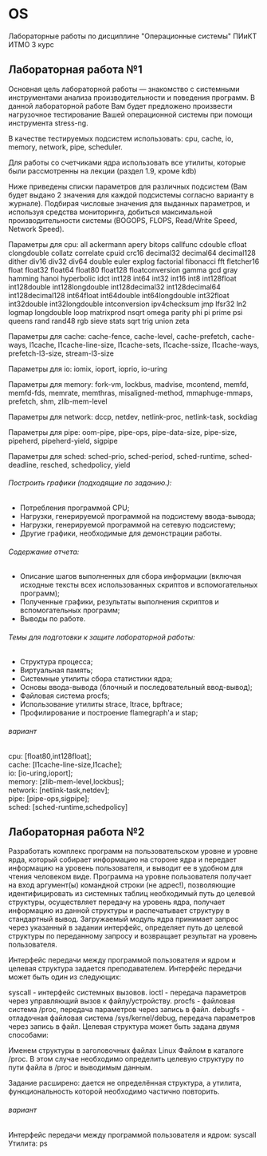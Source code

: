 # OS
Лабораторные работы по дисциплине "Операционные системы" ПИиКТ ИТМО 3 курс

## Лабораторная работа №1 ##

Основная цель лабораторной работы — знакомство с системными инструментами анализа производительности и поведения программ. В данной лабораторной работе Вам будет предложено произвести нагрузочное тестирование Вашей операционной системы при помощи инструмента stress-ng.

В качестве тестируемых подсистем использовать: cpu, cache, io, memory, network, pipe, scheduler.

Для работы со счетчиками ядра использовать все утилиты, которые были рассмотренны на лекции (раздел 1.9, кроме kdb)

Ниже приведены списки параметров для различных подсистем (Вам будет выдано 2 значения для каждой подсистемы согласно варианту в журнале). Подбирая числовые значения для выданных параметров, и используя средства мониторинга, добиться максимальной производительности системы (BOGOPS, FLOPS, Read/Write Speed, Network Speed).

Параметры для cpu:
all ackermann apery bitops callfunc cdouble cfloat clongdouble collatz correlate cpuid crc16 decimal32 decimal64 decimal128 dither div16 div32 div64 double euler explog factorial fibonacci fft fletcher16 float float32 float64 float80 float128 floatconversion gamma gcd gray hamming hanoi hyperbolic idct int128 int64 int32 int16 int8 int128float int128double int128longdouble int128decimal32 int128decimal64 int128decimal128 int64float int64double int64longdouble int32float int32double int32longdouble intconversion ipv4checksum jmp lfsr32 ln2 logmap longdouble loop matrixprod nsqrt omega parity phi pi prime psi queens rand rand48 rgb sieve stats sqrt trig union zeta

Параметры для cache:
cache-fence, cache-level, cache-prefetch, cache-ways, l1cache, l1cache-line-size, l1cache-sets, l1cache-ssize, l1cache-ways, prefetch-l3-size, stream-l3-size

Параметры для io:
iomix, ioport, ioprio, io-uring

Параметры для memory:
fork-vm, lockbus, madvise, mcontend, memfd, memfd-fds, memrate, memthras, misaligned-method, mmaphuge-mmaps, prefetch, shm, zlib-mem-level

Параметры для network:
dccp, netdev, netlink-proc, netlink-task, sockdiag

Параметры для pipe:
oom-pipe, pipe-ops, pipe-data-size, pipe-size, pipeherd, pipeherd-yield, sigpipe

Параметры для sched:
sched-prio, sched-period, sched-runtime, sched-deadline, resched, schedpolicy, yield

###### Построить графики (подходящие по заданию.):

- Потребления программой CPU;
- Нагрузки, генерируемой программой на подсистему ввода-вывода;
- Нагрузки, генерируемой программой на сетевую подсистему;
- Другие графики, необходимые для демонстрации работы.

###### Содержание отчета:

- Описание шагов выполненных для сбора информации (включая исходные тексты всех использованных скриптов и вспомогательных программ);
- Полученные графики, результаты выполнения скриптов и вспомогательных программ;
- Выводы по работе.


###### Темы для подготовки к защите лабораторной работы:

- Структура процесса;
- Виртуальная память;
- Системные утилиты сбора статистики ядра;
- Основы ввода-вывода (блочный и последовательный ввод-вывод);
- Файловая система procfs;
- Использование утилиты strace, ltrace, bpftrace;
- Профилирование и построение flamegraph'а и stap;

###### вариант
cpu: [float80,int128float]; \
cache: [l1cache-line-size,l1cache]; \
io: [io-uring,ioport]; \
memory: [zlib-mem-level,lockbus]; \
network: [netlink-task,netdev]; \
pipe: [pipe-ops,sigpipe]; \
sched: [sched-runtime,schedpolicy] 


## Лабораторная работа №2 

Разработать комплекс программ на пользовательском уровне и уровне ярда, который собирает информацию на стороне ядра и передает информацию на уровень пользователя, и выводит ее в удобном для чтения человеком виде. Программа на уровне пользователя получает на вход аргумент(ы) командной строки (не адрес!), позволяющие идентифицировать из системных таблиц необходимый путь до целевой структуры, осуществляет передачу на уровень ядра, получает информацию из данной структуры и распечатывает структуру в стандартный вывод. Загружаемый модуль ядра принимает запрос через указанный в задании интерфейс, определяет путь до целевой структуры по переданному запросу и возвращает результат на уровень пользователя.

Интерфейс передачи между программой пользователя и ядром и целевая структура задается преподавателем. Интерфейс передачи может быть один из следующих:

syscall - интерфейс системных вызовов.
ioctl - передача параметров через управляющий вызов к файлу/устройству.
procfs - файловая система /proc, передача параметров через запись в файл.
debugfs - отладочная файловая система /sys/kernel/debug, передача параметров через запись в файл.
Целевая структура может быть задана двумя способами:

Именем структуры в заголовочных файлах Linux
Файлом в каталоге /proc. В этом случае необходимо определить целевую структуру по пути файла в /proc и выводимым данным.

Задание расширено: дается не определённая структура, а утилита, функциональность которой необходимо частично повторить. 

###### вариант 

Интерфейс передачи между программой пользователя и ядром: syscall
Утилита: ps
